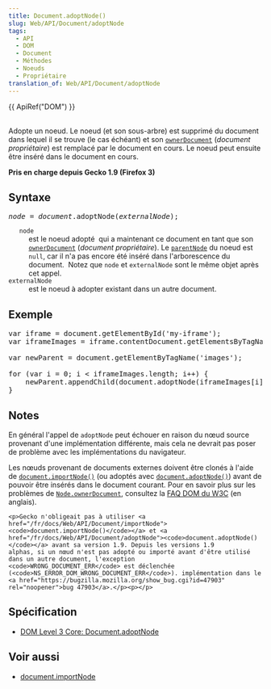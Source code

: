 ```yaml
---
title: Document.adoptNode()
slug: Web/API/Document/adoptNode
tags:
  - API
  - DOM
  - Document
  - Méthodes
  - Noeuds
  - Propriétaire
translation_of: Web/API/Document/adoptNode
---
```

<div>{{ ApiRef("DOM") }}</div>

<div> </div>

<p>Adopte un noeud. Le noeud (et son sous-arbre) est supprimé du document dans lequel il se trouve (le cas échéant) et son  <code><a href="/fr/docs/Web/API/Node/ownerDocument">ownerDocument</a></code>  (<em>document propriétaire</em>) est remplacé par le document en cours. Le noeud peut ensuite être inséré dans le document en cours.</p>

<p><strong>Pris en charge depuis Gecko 1.9 (Firefox 3)</strong></p>

<h2 id="Syntax">Syntaxe</h2>

<pre><var>node</var> = <em>document</em>.adoptNode(<var>externalNode</var>);
</pre>

<dl>
 <dt><code>   node</code></dt>
 <dd>est le noeud adopté  qui a maintenant ce document en tant que son <code><a href="/en-US/docs/DOM/Node.ownerDocument">ownerDocument</a></code> (<em>document propriétaire</em>). Le <a href="/en-US/docs/DOM/Node.parentNode"><code>parentNode</code></a> du noeud est <code>null</code>, car il n'a pas encore été inséré dans l'arborescence du document.  Notez que <code>node</code> et <code>externalNode</code> sont le même objet après cet appel.   </dd>
 <dt><code>externalNode</code></dt>
 <dd>est le noeud à adopter existant dans un autre document.</dd>
</dl>

<h2 id="Example">Exemple</h2>

<pre class="brush: js">var iframe = document.getElementById('my-iframe');
var iframeImages = iframe.contentDocument.getElementsByTagName('img');

var newParent = document.getElementByTagName('images');

for (var i = 0; i &lt; iframeImages.length; i++) {
    newParent.appendChild(document.adoptNode(iframeImages[i]));
}
</pre>

<h2 id="Notes">Notes</h2>

<p>En général l'appel de <code>adoptNode</code> peut échouer en raison du nœud source provenant d'une implémentation différente, mais cela ne devrait pas poser de problème avec les implémentations du navigateur.</p>

<p></p><p>Les nœuds provenant de documents externes doivent être clonés à l'aide de <a href="/fr/docs/Web/API/Document/importNode"><code>document.importNode()</code></a> (ou adoptés avec
    <a href="/fr/docs/Web/API/Document/adoptNode"><code>document.adoptNode()</code></a>) avant de pouvoir être insérés dans le document courant. Pour en savoir plus sur les problèmes
    de <a href="/fr/docs/Web/API/Node/ownerDocument"><code>Node.ownerDocument</code></a>, consultez la <a href="http://www.w3.org/DOM/faq.html#ownerdoc" rel="noopener">FAQ DOM du W3C</a> (en anglais).</p>

    <p>Gecko n'obligeait pas à utiliser <a href="/fr/docs/Web/API/Document/importNode"><code>document.importNode()</code></a> et <a href="/fr/docs/Web/API/Document/adoptNode"><code>document.adoptNode()</code></a> avant sa version 1.9. Depuis les versions 1.9
    alphas, si un nœud n'est pas adopté ou importé avant d'être utilisé dans un autre document, l'exception
    <code>WRONG_DOCUMENT_ERR</code> est déclenchée (<code>NS_ERROR_DOM_WRONG_DOCUMENT_ERR</code>). implémentation dans le <a href="https://bugzilla.mozilla.org/show_bug.cgi?id=47903" rel="noopener">bug 47903</a>.</p><p></p>


<h2 id="Specification">Spécification</h2>

<ul>
 <li><a href="http://www.w3.org/TR/DOM-Level-3-Core/core.html#Document3-adoptNode">DOM Level 3 Core: Document.adoptNode</a></li>
</ul>

<h2 id="Voir_aussi">Voir aussi</h2>

<ul>
 <li><a href="/en-US/docs/DOM/document.importNode">document.importNode</a></li>
</ul>
